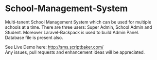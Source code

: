# School-Management-System
Multi-tanent School Management System which can be used for multiple schools at a time. There are three users: Super Admin, School Admin and Student. Moreover Laravel-Backpack is used to build Admin Panel. Database file is present also. 

See Live Demo here: http://sms.scriptbaker.com/<br>
Any issues, pull requests and enhancement ideas will be appreciated. 
